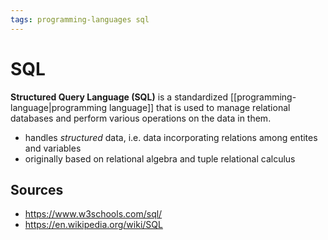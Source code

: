 ```yaml
---
tags: programming-languages sql
---
```


# SQL

**Structured Query Language (SQL)** is a standardized [[programming-language|programming language]] that is used to manage relational databases and perform various operations on the data in them.

- handles _structured_ data, i.e. data incorporating relations among entites and variables
- originally based on relational algebra and tuple relational calculus

## Sources

- https://www.w3schools.com/sql/
- https://en.wikipedia.org/wiki/SQL

